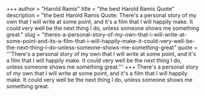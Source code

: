 +++
author = "Harold Ramis"
title = "the best Harold Ramis Quote"
description = "the best Harold Ramis Quote: There's a personal story of my own that I will write at some point, and it's a film that I will happily make. It could very well be the next thing I do, unless someone shows me something great."
slug = "theres-a-personal-story-of-my-own-that-i-will-write-at-some-point-and-its-a-film-that-i-will-happily-make-it-could-very-well-be-the-next-thing-i-do-unless-someone-shows-me-something-great"
quote = '''There's a personal story of my own that I will write at some point, and it's a film that I will happily make. It could very well be the next thing I do, unless someone shows me something great.'''
+++
There's a personal story of my own that I will write at some point, and it's a film that I will happily make. It could very well be the next thing I do, unless someone shows me something great.
